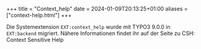 +++
title = "Context_help"
date = 2024-01-09T20:13:25+01:00
aliases = ["context-help.html"]
+++

Die Systemextension `EXT:context_help` wurde mit TYPO3 9.0.0 in `EXT:backend` migriert. Nähere Informationen findet ihr auf der Seite zu CSH: Context Sensitive Help
